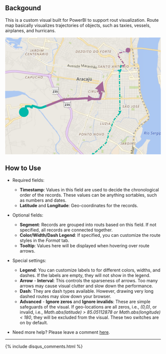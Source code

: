 ## Backgound
This is a custom visual built for PowerBI to support rout visualization. Route map basically visualizes trajectories of objects, such as taxies, vessels, airplanes, and hurricans.

![](assets/screenshot.png)

## How to Use
* Required fields: 
    * **Timestamp**: Values in this field are used to decide the chronological order of the records. These values can be anything sortables, such as numbers and dates.
    * **Latitude** and **Longitude**: Geo-coordinates for the records. 
* Optional fields:
    * **Segment**: Records are grouped into routs based on this field. If not specified, all records are connected together.
    * **Color/Width/Dash Legend**: If specified, you can customize the route styles in the _Format_ tab.
    * **Tooltip**: Values here will be displayed when hovering over route arrows.

* Special settings:
    * **Legend**: You can customize labels to for different colors, widths, and dashes. If the labels are empty, they will not show in the legend.
    * **Arrow** - **Interval**: This controls the sparseness of arrows. Too many arrows may cause visual clutter and slow down the performance.
    * **Dash**: They are dash types available. However, drawing very long dashed routes may slow down your browser.
    * **Advanced** - **Ignore zeros** and **Ignore invalids**: These are simple safeguards of the visual. If geo-locations are all zeros, i.e., _(0,0)_, or invalid, i.e., _Math.abs(latitude) > 85.05112878 or Math.abs(longitude) < 180_, they will be excluded from the visual. These two switches are on by default.
* Need more help? Please leave a comment [here](https://weiweicui.github.io/PowerBI-Routemap).

***
{% include disqus_comments.html %}